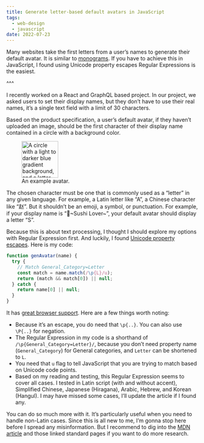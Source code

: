 ```yaml
---
title: Generate letter-based default avatars in JavaScript
tags:
  - web-design
  - javascript
date: 2022-07-23
---
```


Many websites take the first letters from a user’s names to generate their default avatar. It is similar to [monograms](https://en.wikipedia.org/wiki/Monogram). If you have to achieve this in JavaScript, I found using Unicode property escapes Regular Expressions is the easiest.

^^^

I recently worked on a React and GraphQL based project. In our project, we asked users to set their display names, but they don’t have to use their real names, it’s a single text field with a limit of 30 characters.

Based on the product specification, a user’s default avatar, if they haven’t uploaded an image, should be the first character of their display name contained in a circle with a background color.

<figure>
  <img src="{{'avatar-example.png'|url|imgUrl(page)}}" alt="A circle with a light to darker blue gradient background, and a letter “A” in the center." width="96" height="96">
  <figcaption>An example avatar.</figcaption>
</figure>

The chosen character must be one that is commonly used as a “letter” in any given language. For example, a Latin letter like “A”, a Chinese character like “<span lang=“zh-Hans”>赵</span>”. But it shouldn’t be an emoji, a symbol, or punctuation. For example, if your display name is “🍣~Sushi Lover~”, your default avatar should display a letter “S”.

Because this is about text processing, I thought I should explore my options with Regular Expression first. And luckily, I found [Unicode property escapes](https://developer.mozilla.org/en-US/docs/Web/JavaScript/Guide/Regular_Expressions/Unicode_Property_Escapes). Here is my code:

```js
function genAvatar(name) {
  try {
    // Match General_Category=Letter
    const match = name.match(/\p{L}/u);
    return (match && match[0]) || null;
  } catch {
    return name[0] || null;
  }
}
```

It has [great browser support](https://caniuse.com/mdn-javascript_builtins_regexp_property_escapes). Here are a few things worth noting:

* Because it’s an escape, you do need that `\p{..}`. You can also use `\P{..}` for negation.
* The Regular Expression in my code is a shorthand of `/\p{General_Category=Letter}/`, because you don’t need property name (`General_Category`) for General categories, and `Letter` can be shortened to `L`.
* You need that `u` flag to tell JavaScript that you are trying to match based on Unicode code points.
* Based on my reading and testing, this Regular Expression seems to cover all cases. I tested in Latin script (with and without accent), Simplified Chinese, Japanese (Hiragana), Arabic, Hebrew, and Korean (Hangul). I may have missed some cases, I’ll update the article if I found any.

You can do so much more with it. It’s particularly useful when you need to handle non-Latin cases. Since this is all new to me, I’m gonna stop here before I spread any misinformation. But I recommend to dig into the [MDN article](https://developer.mozilla.org/en-US/docs/Web/JavaScript/Guide/Regular_Expressions/Unicode_Property_Escapes) and those linked standard pages if you want to do more research.
